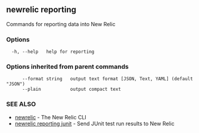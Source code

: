 ## newrelic reporting

Commands for reporting data into New Relic

### Options

```
  -h, --help   help for reporting
```

### Options inherited from parent commands

```
      --format string   output text format [JSON, Text, YAML] (default "JSON")
      --plain           output compact text
```

### SEE ALSO

* [newrelic](newrelic.md)	 - The New Relic CLI
* [newrelic reporting junit](newrelic_reporting_junit.md)	 - Send JUnit test run results to New Relic

